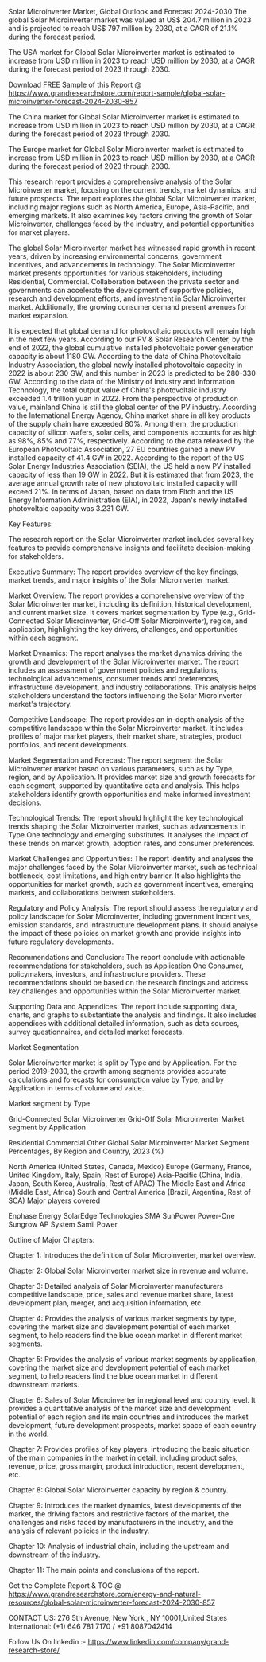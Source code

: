 Solar Microinverter Market, Global Outlook and Forecast 2024-2030
The global Solar Microinverter market was valued at US$ 204.7 million in 2023 and is projected to reach US$ 797 million by 2030, at a CAGR of 21.1% during the forecast period.

The USA market for Global Solar Microinverter market is estimated to increase from USD million in 2023 to reach USD million by 2030, at a CAGR during the forecast period of 2023 through 2030.

Download FREE Sample of this Report @ https://www.grandresearchstore.com/report-sample/global-solar-microinverter-forecast-2024-2030-857

The China market for Global Solar Microinverter market is estimated to increase from USD million in 2023 to reach USD million by 2030, at a CAGR during the forecast period of 2023 through 2030.

The Europe market for Global Solar Microinverter market is estimated to increase from USD million in 2023 to reach USD million by 2030, at a CAGR during the forecast period of 2023 through 2030.

This research report provides a comprehensive analysis of the Solar Microinverter market, focusing on the current trends, market dynamics, and future prospects. The report explores the global Solar Microinverter market, including major regions such as North America, Europe, Asia-Pacific, and emerging markets. It also examines key factors driving the growth of Solar Microinverter, challenges faced by the industry, and potential opportunities for market players.

The global Solar Microinverter market has witnessed rapid growth in recent years, driven by increasing environmental concerns, government incentives, and advancements in technology. The Solar Microinverter market presents opportunities for various stakeholders, including Residential, Commercial. Collaboration between the private sector and governments can accelerate the development of supportive policies, research and development efforts, and investment in Solar Microinverter market. Additionally, the growing consumer demand present avenues for market expansion.

It is expected that global demand for photovoltaic products will remain high in the next few years. According to our PV & Solar Research Center, by the end of 2022, the global cumulative installed photovoltaic power generation capacity is about 1180 GW. According to the data of China Photovoltaic Industry Association, the global newly installed photovoltaic capacity in 2022 is about 230 GW, and this number in 2023 is predicted to be 280-330 GW. According to the data of the Ministry of Industry and Information Technology, the total output value of China's photovoltaic industry exceeded 1.4 trillion yuan in 2022. From the perspective of production value, mainland China is still the global center of the PV industry. According to the International Energy Agency, China market share in all key products of the supply chain have exceeded 80%. Among them, the production capacity of silicon wafers, solar cells, and components accounts for as high as 98%, 85% and 77%, respectively. According to the data released by the European Photovoltaic Association, 27 EU countries gained a new PV installed capacity of 41.4 GW in 2022. According to the report of the US Solar Energy Industries Association (SEIA), the US held a new PV installed capacity of less than 19 GW in 2022. But it is estimated that from 2023, the average annual growth rate of new photovoltaic installed capacity will exceed 21%. In terms of Japan, based on data from Fitch and the US Energy Information Administration (EIA), in 2022, Japan's newly installed photovoltaic capacity was 3.231 GW.

Key Features:

The research report on the Solar Microinverter market includes several key features to provide comprehensive insights and facilitate decision-making for stakeholders.

Executive Summary: The report provides overview of the key findings, market trends, and major insights of the Solar Microinverter market.

Market Overview: The report provides a comprehensive overview of the Solar Microinverter market, including its definition, historical development, and current market size. It covers market segmentation by Type (e.g., Grid-Connected Solar Microinverter, Grid-Off Solar Microinverter), region, and application, highlighting the key drivers, challenges, and opportunities within each segment.

Market Dynamics: The report analyses the market dynamics driving the growth and development of the Solar Microinverter market. The report includes an assessment of government policies and regulations, technological advancements, consumer trends and preferences, infrastructure development, and industry collaborations. This analysis helps stakeholders understand the factors influencing the Solar Microinverter market's trajectory.

Competitive Landscape: The report provides an in-depth analysis of the competitive landscape within the Solar Microinverter market. It includes profiles of major market players, their market share, strategies, product portfolios, and recent developments.

Market Segmentation and Forecast: The report segment the Solar Microinverter market based on various parameters, such as by Type, region, and by Application. It provides market size and growth forecasts for each segment, supported by quantitative data and analysis. This helps stakeholders identify growth opportunities and make informed investment decisions.

Technological Trends: The report should highlight the key technological trends shaping the Solar Microinverter market, such as advancements in Type One technology and emerging substitutes. It analyses the impact of these trends on market growth, adoption rates, and consumer preferences.

Market Challenges and Opportunities: The report identify and analyses the major challenges faced by the Solar Microinverter market, such as technical bottleneck, cost limitations, and high entry barrier. It also highlights the opportunities for market growth, such as government incentives, emerging markets, and collaborations between stakeholders.

Regulatory and Policy Analysis: The report should assess the regulatory and policy landscape for Solar Microinverter, including government incentives, emission standards, and infrastructure development plans. It should analyse the impact of these policies on market growth and provide insights into future regulatory developments.

Recommendations and Conclusion: The report conclude with actionable recommendations for stakeholders, such as Application One Consumer, policymakers, investors, and infrastructure providers. These recommendations should be based on the research findings and address key challenges and opportunities within the Solar Microinverter market.

Supporting Data and Appendices: The report include supporting data, charts, and graphs to substantiate the analysis and findings. It also includes appendices with additional detailed information, such as data sources, survey questionnaires, and detailed market forecasts.

Market Segmentation

Solar Microinverter market is split by Type and by Application. For the period 2019-2030, the growth among segments provides accurate calculations and forecasts for consumption value by Type, and by Application in terms of volume and value.

Market segment by Type

Grid-Connected Solar Microinverter
Grid-Off Solar Microinverter
Market segment by Application

Residential
Commercial
Other
Global Solar Microinverter Market Segment Percentages, By Region and Country, 2023 (%)

North America (United States, Canada, Mexico)
Europe (Germany, France, United Kingdom, Italy, Spain, Rest of Europe)
Asia-Pacific (China, India, Japan, South Korea, Australia, Rest of APAC)
The Middle East and Africa (Middle East, Africa)
South and Central America (Brazil, Argentina, Rest of SCA)
Major players covered

Enphase Energy
SolarEdge Technologies
SMA
SunPower
Power-One
Sungrow
AP System
Samil Power

Outline of Major Chapters:

Chapter 1: Introduces the definition of Solar Microinverter, market overview.

Chapter 2: Global Solar Microinverter market size in revenue and volume.

Chapter 3: Detailed analysis of Solar Microinverter manufacturers competitive landscape, price, sales and revenue market share, latest development plan, merger, and acquisition information, etc.

Chapter 4: Provides the analysis of various market segments by type, covering the market size and development potential of each market segment, to help readers find the blue ocean market in different market segments.

Chapter 5: Provides the analysis of various market segments by application, covering the market size and development potential of each market segment, to help readers find the blue ocean market in different downstream markets.

Chapter 6: Sales of Solar Microinverter in regional level and country level. It provides a quantitative analysis of the market size and development potential of each region and its main countries and introduces the market development, future development prospects, market space of each country in the world.

Chapter 7: Provides profiles of key players, introducing the basic situation of the main companies in the market in detail, including product sales, revenue, price, gross margin, product introduction, recent development, etc.

Chapter 8: Global Solar Microinverter capacity by region & country.

Chapter 9: Introduces the market dynamics, latest developments of the market, the driving factors and restrictive factors of the market, the challenges and risks faced by manufacturers in the industry, and the analysis of relevant policies in the industry.

Chapter 10: Analysis of industrial chain, including the upstream and downstream of the industry.

Chapter 11: The main points and conclusions of the report.

Get the Complete Report & TOC @ https://www.grandresearchstore.com/energy-and-natural-resources/global-solar-microinverter-forecast-2024-2030-857

CONTACT US:
276 5th Avenue, New York , NY 10001,United States
International: (+1) 646 781 7170 / +91 8087042414

Follow Us On linkedin :- https://www.linkedin.com/company/grand-research-store/
